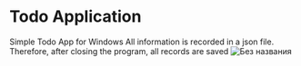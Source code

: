 # Todo Application
Simple Todo App for Windows
All information is recorded in a json file. Therefore, after closing the program, all records are saved
![Без названия](https://user-images.githubusercontent.com/58878384/205732414-38c784f1-6e73-4e43-8972-7d0c058219e6.jpg)
